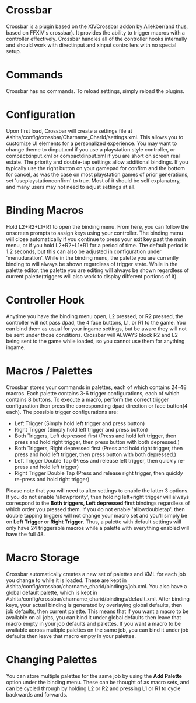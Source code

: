 # Crossbar
Crossbar is a plugin based on the XIVCrossbar addon by Aliekber(and thus, based on FFXIV's crossbar).  It provides the ability to trigger macros with a controller effectively.  Crossbar handles all of the controller hooks internally and should work with directinput and xinput controllers with no special setup.

# Commands
Crossbar has no commands.  To reload settings, simply reload the plugins.

# Configuration
Upon first load, Crossbar will create a settings file at Ashita/config/crossbar/Charname_CharId/settings.xml.  This allows you to customize UI elements for a personalized experience.  You may want to change theme to dinput.xml if you use a playstation style controller, or compactxinput.xml or compactdinput.xml if you are short on screen real estate.  The priority and double-tap settings allow additional bindings.  If you typically use the right button on your gamepad for confirm and the bottom for cancel, as was the case on most playstation games of prior generations, set 'useplaystationconfirm' to true. Most of it should be self explanatory, and many users may not need to adjust settings at all.

# Binding Macros
Hold L2+R2+L1+R1 to open the binding menu.  From here, you can follow the onscreen prompts to assign keys using your controller.  The binding menu will close automatically if you continue to press your exit key past the main menu, or if you hold L2+R2+L1+R1 for a period of time.  The default period is 1.2 seconds, but this can also be adjusted in configuration under 'menuduration'.  While in the binding menu, the palette you are currently binding to will always be shown regardless of trigger state.  While in the palette editor, the palette you are editing will always be shown regardless of current palette(triggers will also work to display different portions of it).

# Controller Hook
Anytime you have the binding menu open, L2 pressed, or R2 pressed, the controller will not pass dpad, the 4 face buttons, L1, or R1 to the game.  You can bind them as usual for your ingame settings, but be aware they will not be sent under those conditions.  Crossbar will ALWAYS block R2 and L2 being sent to the game while loaded, so you cannot use them for anything ingame.

# Macros / Palettes
Crossbar stores your commands in palettes, each of which contains 24-48 macros.  Each palette contains 3-6 trigger configurations, each of which contains 8 buttons.  To execute a macro, perform the correct trigger configuration then press the corresponding dpad direction or face button(4 each).  The possible trigger configurations are:
* Left Trigger (Simply hold left trigger and press button)
* Right Trigger (Simply hold left trigger and press button)
* Both Triggers, Left depressed first (Press and hold left trigger, then press and hold right trigger, then press button with both depressed.)
* Both Triggers, Right depressed first (Press and hold right trigger, then press and hold left trigger, then press button with both depressed.)
* Left Trigger Double Tap (Press and release left trigger, then quickly re-press and hold left trigger)
* Right Trigger Double Tap (Press and release right trigger, then quickly re-press and hold right trigger)

Please note that you will need to alter settings to enable the latter 3 options.  If you do not enable 'allowpriority', then holding left+right trigger will always correspond to the **Both triggers, Left depressed first** bindings regardless of which order you pressed them.  If you do not enable 'allowdoubletap', then double tapping triggers will not change your macro set and you'll simply be on **Left Trigger** or **Right Trigger**.  Thus, a palette with default settings will only have 24 triggerable macros while a palette with everything enabled will have the full 48.

# Macro Storage
Crossbar automatically creates a new set of palettes and XML for each job you change to while it is loaded.  These are kept in Ashita/config/crossbar/charname_charid/bindings/job.xml.  You also have a global default palette, which is kept in Ashita/config/crossbar/charname_charid/bindings/default.xml.  After binding keys, your actual binding is generated by overlaying global defaults, then job defaults, then current palette.  This means that if you want a macro to be available on all jobs, you can bind it under global defaults then leave that macro empty in your job defaults and palettes.  If you want a macro to be available across multiple palettes on the same job, you can bind it under job defaults then leave that macro empty in your palettes.

# Changing Palettes
You can store multiple palettes for the same job by using the **Add Palette** option under the binding menu.  These can be thought of as macro sets, and can be cycled through by holding L2 or R2 and pressing L1 or R1 to cycle backwards and forwards.
